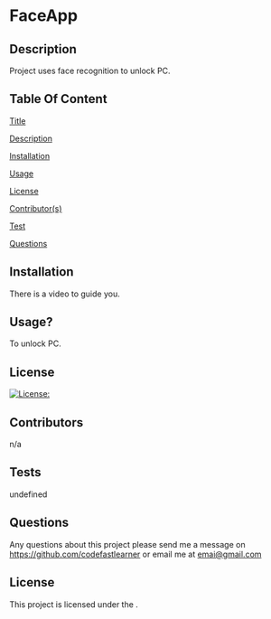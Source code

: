 
  # FaceApp
  
  ## Description
  Project uses face recognition to unlock PC.

  ## Table Of Content
  [Title](#title)

  [Description](#description)

  [Installation](#installation)

  [Usage](#usage)

  [License](#license)

  [Contributor(s)](#contributor)

  [Test](#test)

  [Questions](#questions)

  ## Installation
  There is a video to guide you.

  ## Usage?
  To unlock PC.

  ## License
  [![License: ](https://img.shields.io/badge/License--brightgreen.svg)](https://opensource.org/licenses/)



  ## Contributors
  n/a

  ## Tests
  undefined

  ## Questions
  Any questions about this project please send me a message on https://github.com/codefastlearner or email me at [emai@gmail.com](mailto:emai@gmail.com)
  ## License
  This project is licensed under the  .
